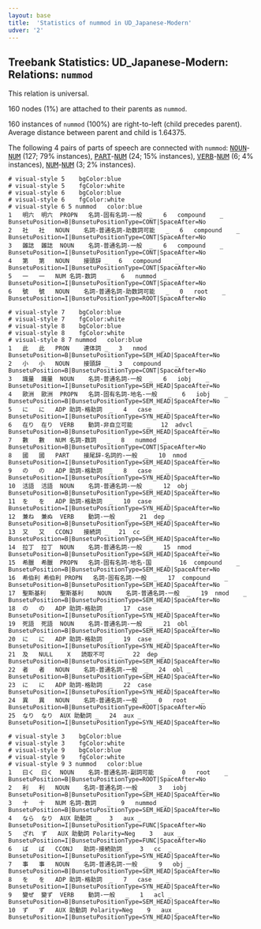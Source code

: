 ```yaml
---
layout: base
title:  'Statistics of nummod in UD_Japanese-Modern'
udver: '2'
---
```


## Treebank Statistics: UD_Japanese-Modern: Relations: `nummod`

This relation is universal.

160 nodes (1%) are attached to their parents as `nummod`.

160 instances of `nummod` (100%) are right-to-left (child precedes parent).
Average distance between parent and child is 1.64375.

The following 4 pairs of parts of speech are connected with `nummod`: <tt><a href="ja_modern-pos-NOUN.html">NOUN</a></tt>-<tt><a href="ja_modern-pos-NUM.html">NUM</a></tt> (127; 79% instances), <tt><a href="ja_modern-pos-PART.html">PART</a></tt>-<tt><a href="ja_modern-pos-NUM.html">NUM</a></tt> (24; 15% instances), <tt><a href="ja_modern-pos-VERB.html">VERB</a></tt>-<tt><a href="ja_modern-pos-NUM.html">NUM</a></tt> (6; 4% instances), <tt><a href="ja_modern-pos-NUM.html">NUM</a></tt>-<tt><a href="ja_modern-pos-NUM.html">NUM</a></tt> (3; 2% instances).


~~~ conllu
# visual-style 5	bgColor:blue
# visual-style 5	fgColor:white
# visual-style 6	bgColor:blue
# visual-style 6	fgColor:white
# visual-style 6 5 nummod	color:blue
1	明六	明六	PROPN	名詞-固有名詞-一般	_	6	compound	_	BunsetuPosition=B|BunsetuPositionType=CONT|SpaceAfter=No
2	社	社	NOUN	名詞-普通名詞-助数詞可能	_	6	compound	_	BunsetuPosition=I|BunsetuPositionType=CONT|SpaceAfter=No
3	雜誌	雜誌	NOUN	名詞-普通名詞-一般	_	6	compound	_	BunsetuPosition=I|BunsetuPositionType=CONT|SpaceAfter=No
4	第	第	NOUN	接頭辞	_	6	compound	_	BunsetuPosition=I|BunsetuPositionType=CONT|SpaceAfter=No
5	一	一	NUM	名詞-数詞	_	6	nummod	_	BunsetuPosition=I|BunsetuPositionType=CONT|SpaceAfter=No
6	號	號	NOUN	名詞-普通名詞-助数詞可能	_	0	root	_	BunsetuPosition=I|BunsetuPositionType=ROOT|SpaceAfter=No

~~~


~~~ conllu
# visual-style 7	bgColor:blue
# visual-style 7	fgColor:white
# visual-style 8	bgColor:blue
# visual-style 8	fgColor:white
# visual-style 8 7 nummod	color:blue
1	此	此	PRON	連体詞	_	3	nmod	_	BunsetuPosition=B|BunsetuPositionType=SEM_HEAD|SpaceAfter=No
2	小	小	NOUN	接頭辞	_	3	compound	_	BunsetuPosition=B|BunsetuPositionType=CONT|SpaceAfter=No
3	識量	識量	NOUN	名詞-普通名詞-一般	_	6	iobj	_	BunsetuPosition=I|BunsetuPositionType=SEM_HEAD|SpaceAfter=No
4	歐洲	歐洲	PROPN	名詞-固有名詞-地名-一般	_	6	iobj	_	BunsetuPosition=B|BunsetuPositionType=SEM_HEAD|SpaceAfter=No
5	に	に	ADP	助詞-格助詞	_	4	case	_	BunsetuPosition=I|BunsetuPositionType=SYN_HEAD|SpaceAfter=No
6	在り	在り	VERB	動詞-非自立可能	_	12	advcl	_	BunsetuPosition=B|BunsetuPositionType=SEM_HEAD|SpaceAfter=No
7	數	數	NUM	名詞-数詞	_	8	nummod	_	BunsetuPosition=B|BunsetuPositionType=CONT|SpaceAfter=No
8	國	國	PART	接尾辞-名詞的-一般	_	10	nmod	_	BunsetuPosition=I|BunsetuPositionType=SEM_HEAD|SpaceAfter=No
9	の	の	ADP	助詞-格助詞	_	8	case	_	BunsetuPosition=I|BunsetuPositionType=SYN_HEAD|SpaceAfter=No
10	活語	活語	NOUN	名詞-普通名詞-一般	_	12	obj	_	BunsetuPosition=B|BunsetuPositionType=SEM_HEAD|SpaceAfter=No
11	を	を	ADP	助詞-格助詞	_	10	case	_	BunsetuPosition=I|BunsetuPositionType=SYN_HEAD|SpaceAfter=No
12	兼ね	兼ぬ	VERB	動詞-一般	_	21	dep	_	BunsetuPosition=B|BunsetuPositionType=SEM_HEAD|SpaceAfter=No
13	又	又	CCONJ	接続詞	_	21	cc	_	BunsetuPosition=B|BunsetuPositionType=SEM_HEAD|SpaceAfter=No
14	拉丁	拉丁	NOUN	名詞-普通名詞-一般	_	15	nmod	_	BunsetuPosition=B|BunsetuPositionType=SEM_HEAD|SpaceAfter=No
15	希臘	希臘	PROPN	名詞-固有名詞-地名-国	_	16	compound	_	BunsetuPosition=B|BunsetuPositionType=SEM_HEAD|SpaceAfter=No
16	希伯利	希伯利	PROPN	名詞-固有名詞-一般	_	17	compound	_	BunsetuPosition=B|BunsetuPositionType=SEM_HEAD|SpaceAfter=No
17	聖斯基利	聖斯基利	NOUN	名詞-普通名詞-一般	_	19	nmod	_	BunsetuPosition=B|BunsetuPositionType=SEM_HEAD|SpaceAfter=No
18	の	の	ADP	助詞-格助詞	_	17	case	_	BunsetuPosition=I|BunsetuPositionType=SYN_HEAD|SpaceAfter=No
19	死語	死語	NOUN	名詞-普通名詞-一般	_	21	obl	_	BunsetuPosition=B|BunsetuPositionType=SEM_HEAD|SpaceAfter=No
20	に	に	ADP	助詞-格助詞	_	19	case	_	BunsetuPosition=I|BunsetuPositionType=SYN_HEAD|SpaceAfter=No
21	及	NULL	X	読取不可	_	22	dep	_	BunsetuPosition=B|BunsetuPositionType=SEM_HEAD|SpaceAfter=No
22	者	者	NOUN	名詞-普通名詞-一般	_	24	obl	_	BunsetuPosition=B|BunsetuPositionType=SEM_HEAD|SpaceAfter=No
23	に	に	ADP	助詞-格助詞	_	22	case	_	BunsetuPosition=I|BunsetuPositionType=SYN_HEAD|SpaceAfter=No
24	異	異	NOUN	名詞-普通名詞-一般	_	0	root	_	BunsetuPosition=B|BunsetuPositionType=ROOT|SpaceAfter=No
25	なり	なり	AUX	助動詞	_	24	aux	_	BunsetuPosition=I|BunsetuPositionType=SYN_HEAD|SpaceAfter=No

~~~


~~~ conllu
# visual-style 3	bgColor:blue
# visual-style 3	fgColor:white
# visual-style 9	bgColor:blue
# visual-style 9	fgColor:white
# visual-style 9 3 nummod	color:blue
1	曰く	曰く	NOUN	名詞-普通名詞-副詞可能	_	0	root	_	BunsetuPosition=B|BunsetuPositionType=ROOT|SpaceAfter=No
2	利	利	NOUN	名詞-普通名詞-一般	_	3	iobj	_	BunsetuPosition=B|BunsetuPositionType=SEM_HEAD|SpaceAfter=No
3	十	十	NUM	名詞-数詞	_	9	nummod	_	BunsetuPosition=B|BunsetuPositionType=SEM_HEAD|SpaceAfter=No
4	なら	なり	AUX	助動詞	_	3	aux	_	BunsetuPosition=I|BunsetuPositionType=FUNC|SpaceAfter=No
5	ざれ	ず	AUX	助動詞	Polarity=Neg	3	aux	_	BunsetuPosition=I|BunsetuPositionType=FUNC|SpaceAfter=No
6	ば	ば	CCONJ	助詞-接続助詞	_	3	cc	_	BunsetuPosition=I|BunsetuPositionType=SYN_HEAD|SpaceAfter=No
7	事	事	NOUN	名詞-普通名詞-一般	_	9	obj	_	BunsetuPosition=B|BunsetuPositionType=SEM_HEAD|SpaceAfter=No
8	を	を	ADP	助詞-格助詞	_	7	case	_	BunsetuPosition=I|BunsetuPositionType=SYN_HEAD|SpaceAfter=No
9	變ぜ	變ず	VERB	動詞-一般	_	1	acl	_	BunsetuPosition=B|BunsetuPositionType=SEM_HEAD|SpaceAfter=No
10	ず	ず	AUX	助動詞	Polarity=Neg	9	aux	_	BunsetuPosition=I|BunsetuPositionType=SYN_HEAD|SpaceAfter=No

~~~


